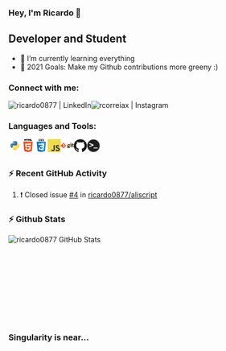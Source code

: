 ### Hey, I'm Ricardo 👋

## Developer and Student

- 🌱 I’m currently learning everything
- 🥅 2021 Goals: Make my Github contributions more greeny :)

### Connect with me:

[<img align="left" alt="ricardo0877 | LinkedIn" src="https://img.shields.io/badge/-LinkedIn-0077B5?style=for-the-badge&logo=LinkedIn&logoColor=white" />][linkedin]
[<img align="left" alt="rcorreiax | Instagram" src="https://img.shields.io/badge/Instagram%20-%23E4405F.svg?&style=for-the-badge&logo=Instagram&logoColor=white" />][instagram]

<br />

### Languages and Tools:

<img align="left" alt="Python" width="26px" src="https://raw.githubusercontent.com/github/explore/80688e429a7d4ef2fca1e82350fe8e3517d3494d/topics/python/python.png" />
<img align="left" alt="HTML5" width="26px" src="https://raw.githubusercontent.com/github/explore/80688e429a7d4ef2fca1e82350fe8e3517d3494d/topics/html/html.png" />
<img align="left" alt="CSS3" width="26px" src="https://raw.githubusercontent.com/github/explore/80688e429a7d4ef2fca1e82350fe8e3517d3494d/topics/css/css.png" />
<img align="left" alt="JavaScript" width="26px" src="https://raw.githubusercontent.com/github/explore/80688e429a7d4ef2fca1e82350fe8e3517d3494d/topics/javascript/javascript.png" />
<img align="left" alt="Git" width="26px" src="https://raw.githubusercontent.com/github/explore/80688e429a7d4ef2fca1e82350fe8e3517d3494d/topics/git/git.png" />
<img align="left" alt="GitHub" width="26px" src="https://raw.githubusercontent.com/github/explore/78df643247d429f6cc873026c0622819ad797942/topics/github/github.png" />
<img align="left" alt="Terminal" width="26px" src="https://raw.githubusercontent.com/github/explore/80688e429a7d4ef2fca1e82350fe8e3517d3494d/topics/terminal/terminal.png" />

<br />
<br />

### :zap: Recent GitHub Activity

<!--START_SECTION:activity-->
1. ❗️ Closed issue [#4](https://github.com/ricardo0877/aliscript/issues/4) in [ricardo0877/aliscript](https://github.com/ricardo0877/aliscript)
<!--END_SECTION:activity-->

### :zap: Github Stats
<img align="left" alt="ricardo0877 GitHub Stats" src="https://github-readme-stats.codestackr.vercel.app/api?username=ricardo0877&show_icons=true&hide_border=true" />

<br>
<br>
<br>
<br>
<br>
<br>
<br>
<br><br><br>

### Singularity is near...

[instagram]: https://instagram.com/rcorreiax
[linkedin]: https://www.linkedin.com/in/ricardo0877/
